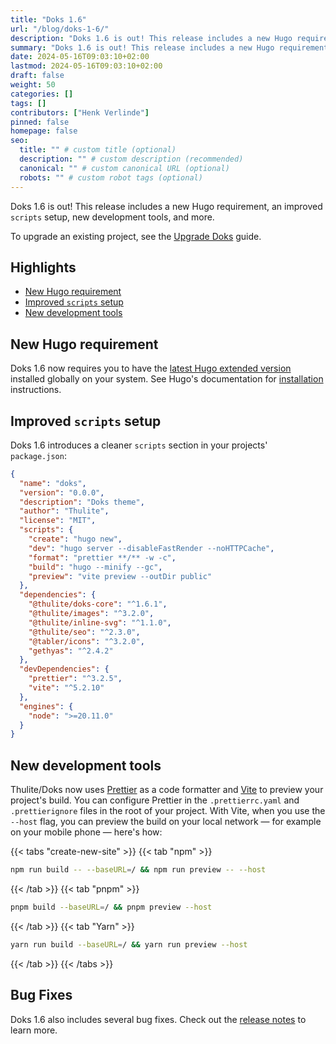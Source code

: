 ```yaml
---
title: "Doks 1.6"
url: "/blog/doks-1-6/"
description: "Doks 1.6 is out! This release includes a new Hugo requirement, an improved scripts setup, new development tools, and more."
summary: "Doks 1.6 is out! This release includes a new Hugo requirement, an improved <code>scripts</code> setup, new development tools, and more."
date: 2024-05-16T09:03:10+02:00
lastmod: 2024-05-16T09:03:10+02:00
draft: false
weight: 50
categories: []
tags: []
contributors: ["Henk Verlinde"]
pinned: false
homepage: false
seo:
  title: "" # custom title (optional)
  description: "" # custom description (recommended)
  canonical: "" # custom canonical URL (optional)
  robots: "" # custom robot tags (optional)
---
```


Doks 1.6 is out! This release includes a new Hugo requirement, an improved `scripts` setup, new development tools, and more.

To upgrade an existing project, see the [Upgrade Doks](/docs/start-here/upgrade-doks/) guide.

<!-- omit in toc -->
## Highlights

- [New Hugo requirement](#new-hugo-requirement)
- [Improved `scripts` setup](#improved-scripts-setup)
- [New development tools](#new-development-tools)

## New Hugo requirement

Doks 1.6 now requires you to have the [latest Hugo extended version](https://github.com/gohugoio/hugo/releases/latest) installed globally on your system. See Hugo's documentation for [installation](https://gohugo.io/installation/) instructions.

## Improved `scripts` setup

Doks 1.6 introduces a cleaner `scripts` section in your projects' `package.json`:

```json
{
  "name": "doks",
  "version": "0.0.0",
  "description": "Doks theme",
  "author": "Thulite",
  "license": "MIT",
  "scripts": {
    "create": "hugo new",
    "dev": "hugo server --disableFastRender --noHTTPCache",
    "format": "prettier **/** -w -c",
    "build": "hugo --minify --gc",
    "preview": "vite preview --outDir public"
  },
  "dependencies": {
    "@thulite/doks-core": "^1.6.1",
    "@thulite/images": "^3.2.0",
    "@thulite/inline-svg": "^1.1.0",
    "@thulite/seo": "^2.3.0",
    "@tabler/icons": "^3.2.0",
    "gethyas": "^2.4.2"
  },
  "devDependencies": {
    "prettier": "^3.2.5",
    "vite": "^5.2.10"
  },
  "engines": {
    "node": ">=20.11.0"
  }
}

```

## New development tools

Thulite/Doks now uses [Prettier](https://prettier.io/) as a code formatter and [Vite](https://vitejs.dev/) to preview your project's build. You can configure Prettier in the `.prettierrc.yaml` and `.prettierignore` files in the root of your project. With Vite, when you use the `--host` flag, you can preview the build on your local network — for example on your mobile phone — here's how:

{{< tabs "create-new-site" >}}
{{< tab "npm" >}}

```bash
npm run build -- --baseURL=/ && npm run preview -- --host
```

{{< /tab >}}
{{< tab "pnpm" >}}

```bash
pnpm build --baseURL=/ && pnpm preview --host
```

{{< /tab >}}
{{< tab "Yarn" >}}

```bash
yarn run build --baseURL=/ && yarn run preview --host
```

{{< /tab >}}
{{< /tabs >}}

<!-- omit in toc -->
## Bug Fixes

Doks 1.6 also includes several bug fixes. Check out the [release notes](https://github.com/thuliteio/doks-core/releases/tag/v1.6.0) to learn more.
